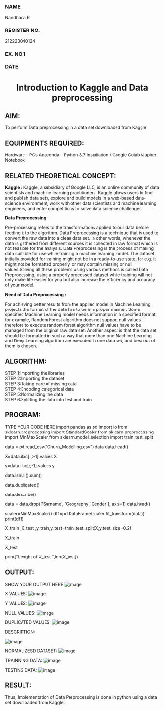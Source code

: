 <H3>NAME</H3> Nandhana.R
<H3> REGISTER NO.</H3>212223040124
<H3>EX. NO.1</H3>
<H3>DATE</H3>
<H1 ALIGN =CENTER> Introduction to Kaggle and Data preprocessing</H1>

## AIM:

To perform Data preprocessing in a data set downloaded from Kaggle

## EQUIPMENTS REQUIRED:
Hardware – PCs
Anaconda – Python 3.7 Installation / Google Colab /Jupiter Notebook

## RELATED THEORETICAL CONCEPT:

**Kaggle :**
Kaggle, a subsidiary of Google LLC, is an online community of data scientists and machine learning practitioners. Kaggle allows users to find and publish data sets, explore and build models in a web-based data-science environment, work with other data scientists and machine learning engineers, and enter competitions to solve data science challenges.

**Data Preprocessing:**

Pre-processing refers to the transformations applied to our data before feeding it to the algorithm. Data Preprocessing is a technique that is used to convert the raw data into a clean data set. In other words, whenever the data is gathered from different sources it is collected in raw format which is not feasible for the analysis.
Data Preprocessing is the process of making data suitable for use while training a machine learning model. The dataset initially provided for training might not be in a ready-to-use state, for e.g. it might not be formatted properly, or may contain missing or null values.Solving all these problems using various methods is called Data Preprocessing, using a properly processed dataset while training will not only make life easier for you but also increase the efficiency and accuracy of your model.

**Need of Data Preprocessing :**

For achieving better results from the applied model in Machine Learning projects the format of the data has to be in a proper manner. Some specified Machine Learning model needs information in a specified format, for example, Random Forest algorithm does not support null values, therefore to execute random forest algorithm null values have to be managed from the original raw data set.
Another aspect is that the data set should be formatted in such a way that more than one Machine Learning and Deep Learning algorithm are executed in one data set, and best out of them is chosen.


## ALGORITHM:
STEP 1:Importing the libraries<BR>
STEP 2:Importing the dataset<BR>
STEP 3:Taking care of missing data<BR>
STEP 4:Encoding categorical data<BR>
STEP 5:Normalizing the data<BR>
STEP 6:Splitting the data into test and train<BR>

##  PROGRAM:
TYPE YOUR CODE HERE
import pandas as pd
import io
from sklearn.preprocessing import StandardScaler
from sklearn.preprocessing import MinMaxScaler
from sklearn.model_selection import train_test_split

data = pd.read_csv("Churn_Modelling.csv")
data
data.head()

X=data.iloc[:,:-1].values
X

y=data.iloc[:,-1].values
y

data.isnull().sum()

data.duplicated()

data.describe()

data = data.drop(['Surname', 'Geography','Gender'], axis=1)
data.head()

scaler=MinMaxScaler()
df1=pd.DataFrame(scaler.fit_transform(data))
print(df1)

X_train ,X_test ,y_train,y_test=train_test_split(X,y,test_size=0.2)

X_train

X_test

print("Lenght of X_test ",len(X_test))


## OUTPUT:
SHOW YOUR OUTPUT HERE
![image](https://github.com/user-attachments/assets/04eec952-e0de-4fa1-9ade-137a9c3e7fd7)

X VALUES:
![image](https://github.com/user-attachments/assets/51914183-2d03-4f4b-8960-abf93a4b0568)

Y VALUES:
![image](https://github.com/user-attachments/assets/dd7af305-0ffe-4923-ae09-381252984808)

NULL VALUES:
![image](https://github.com/user-attachments/assets/3c861555-c19d-43fa-8fbd-1ad12d881449)

DUPLICATED VALUES:
![image](https://github.com/user-attachments/assets/6f1f058f-60d4-4f03-ab23-8d395423dc86)

DESCRIPTION:

![image](https://github.com/user-attachments/assets/dd58f16b-0215-404e-b8b3-70632d87ab4b)

NORMALIZESD DATASET:
![image](https://github.com/user-attachments/assets/89a8b057-12ba-4043-a3ad-88a1351c2412)

TRAINNING DATA:
![image](https://github.com/user-attachments/assets/f728fb4a-92c0-442f-a9c6-c1c564fcf641)

TESTING DATA:
![image](https://github.com/user-attachments/assets/c55cf764-c3ee-46c2-8b45-20ba4c6f23e7)













## RESULT:
Thus, Implementation of Data Preprocessing is done in python  using a data set downloaded from Kaggle.


